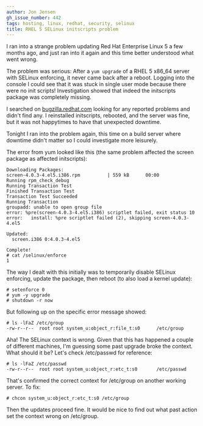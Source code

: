 ```yaml
---
author: Jon Jensen
gh_issue_number: 442
tags: hosting, linux, redhat, security, selinux
title: RHEL 5 SELinux initscripts problem
---
```




I ran into a strange problem updating Red Hat Enterprise Linux 5 a few months ago, and just ran into it again and this time better understood what went wrong.

The problem was serious: After a `yum upgrade` of a RHEL 5 x86_64 server with SELinux enforcing, it never came back after a reboot. Logging into the console I could see that it was stuck in single user mode because there were no init scripts! Investigation showed that indeed the initscripts package was completely missing.

I searched on [bugzilla.redhat.com](https://bugzilla.redhat.com/) looking for any reported problems and didn't find any. I reinstalled initscripts, rebooted, and the server was fine, but it was not happytimes to have that unexpected downtime.

Tonight I ran into the problem again, this time on a build server where downtime didn't matter so I could investigate more leisurely.

The error from yum looked like this (the same problem affected the screen package as affected initscripts):

```nohighlight
Downloading Packages:
screen-4.0.3-4.el5.i386.rpm          | 559 kB      00:00
Running rpm_check_debug
Running Transaction Test
Finished Transaction Test
Transaction Test Succeeded
Running Transaction
groupadd: unable to open group file
error: %pre(screen-4.0.3-4.el5.i386) scriptlet failed, exit status 10
error:   install: %pre scriptlet failed (2), skipping screen-4.0.3-4.el5

Updated:
  screen.i386 0:4.0.3-4.el5

Complete!
# cat /selinux/enforce
1
```

The way I dealt with this initially was to temporarily disable SELinux enforcing, update the package, then reboot (to also load a kernel update):

```nohighlight
# setenforce 0
# yum -y upgrade
# shutdown -r now
```

But following up on the specific error message showed:

```nohighlight
# ls -lFaZ /etc/group
-rw-r--r--  root root system_u:object_r:file_t:s0      /etc/group
```

Aha! The SELinux context is wrong. Given that this has happened a couple of different machines, I'm guessing some past upgrade broke the context. What should it be? Let's check /etc/passwd for reference:

```nohighlight
# ls -lFaZ /etc/passwd
-rw-r--r--  root root system_u:object_r:etc_t:s0       /etc/passwd
```

That's confirmed the correct context for /etc/group on another working server. To fix:

```nohighlight
# chcon system_u:object_r:etc_t:s0 /etc/group
```

Then the updates proceed fine. It would be nice to find out what past action set the context wrong on /etc/group.


